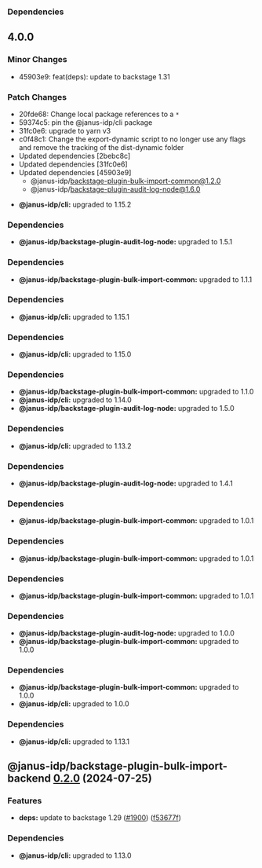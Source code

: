 ### Dependencies

## 4.0.0

### Minor Changes

- 45903e9: feat(deps): update to backstage 1.31

### Patch Changes

- 20fde68: Change local package references to a `*`
- 59374c5: pin the @janus-idp/cli package
- 31fc0e6: upgrade to yarn v3
- c0f48c1: Change the export-dynamic script to no longer use any flags and remove the tracking of the dist-dynamic folder
- Updated dependencies [2bebc8c]
- Updated dependencies [31fc0e6]
- Updated dependencies [45903e9]
  - @janus-idp/backstage-plugin-bulk-import-common@1.2.0
  - @janus-idp/backstage-plugin-audit-log-node@1.6.0

* **@janus-idp/cli:** upgraded to 1.15.2

### Dependencies

- **@janus-idp/backstage-plugin-audit-log-node:** upgraded to 1.5.1

### Dependencies

- **@janus-idp/backstage-plugin-bulk-import-common:** upgraded to 1.1.1

### Dependencies

- **@janus-idp/cli:** upgraded to 1.15.1

### Dependencies

- **@janus-idp/cli:** upgraded to 1.15.0

### Dependencies

- **@janus-idp/backstage-plugin-bulk-import-common:** upgraded to 1.1.0
- **@janus-idp/cli:** upgraded to 1.14.0
- **@janus-idp/backstage-plugin-audit-log-node:** upgraded to 1.5.0

### Dependencies

- **@janus-idp/cli:** upgraded to 1.13.2

### Dependencies

- **@janus-idp/backstage-plugin-audit-log-node:** upgraded to 1.4.1

### Dependencies

- **@janus-idp/backstage-plugin-bulk-import-common:** upgraded to 1.0.1

### Dependencies

- **@janus-idp/backstage-plugin-bulk-import-common:** upgraded to 1.0.1

### Dependencies

- **@janus-idp/backstage-plugin-bulk-import-common:** upgraded to 1.0.1

### Dependencies

- **@janus-idp/backstage-plugin-audit-log-node:** upgraded to 1.0.0
- **@janus-idp/backstage-plugin-bulk-import-common:** upgraded to 1.0.0

### Dependencies

- **@janus-idp/backstage-plugin-bulk-import-common:** upgraded to 1.0.0
- **@janus-idp/cli:** upgraded to 1.0.0

### Dependencies

- **@janus-idp/cli:** upgraded to 1.13.1

## @janus-idp/backstage-plugin-bulk-import-backend [0.2.0](https://github.com/janus-idp/backstage-plugins/compare/@janus-idp/backstage-plugin-bulk-import-backend@0.1.0...@janus-idp/backstage-plugin-bulk-import-backend@0.2.0) (2024-07-25)

### Features

- **deps:** update to backstage 1.29 ([#1900](https://github.com/janus-idp/backstage-plugins/issues/1900)) ([f53677f](https://github.com/janus-idp/backstage-plugins/commit/f53677fb02d6df43a9de98c43a9f101a6db76802))

### Dependencies

- **@janus-idp/cli:** upgraded to 1.13.0
